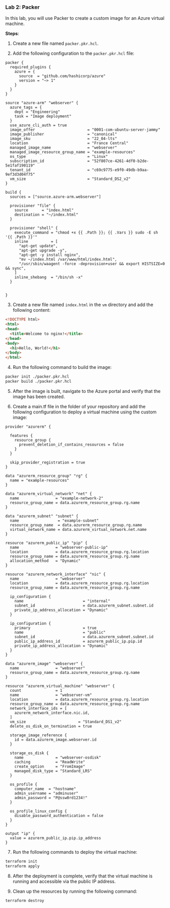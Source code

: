 ### Lab 2: Packer

In this lab, you will use Packer to create a custom image for an Azure virtual machine.

**Steps**:

1. Create a new file named `packer.pkr.hcl`.

2. Add the following configuration to the `packer.pkr.hcl` file:

```hcl
packer {
  required_plugins {
    azure = {
      source  = "github.com/hashicorp/azure"
      version = "~> 1"
    }
  }
}

source "azure-arm" "webserver" {
  azure_tags = {
    dept = "Engineering"
    task = "Image deployment"
  }
  use_azure_cli_auth = true
  image_offer                       = "0001-com-ubuntu-server-jammy"
  image_publisher                   = "canonical"
  image_sku                         = "22_04-lts"
  location                          = "France Central"
  managed_image_name                = "webserver"
  managed_image_resource_group_name = "example-resources"
  os_type                           = "Linux"
  subscription_id                   = "52f807ce-4261-4df0-b2de-5e1faf190119"
  tenant_id                         = "c69c9775-e9f0-49db-b9aa-9ef3d3d04f75"
  vm_size                           = "Standard_DS2_v2"
}

build {
  sources = ["source.azure-arm.webserver"]

  provisioner "file" {
    source      = "index.html"
    destination = "~/index.html"
  }

  provisioner "shell" {
    execute_command = "chmod +x {{ .Path }}; {{ .Vars }} sudo -E sh '{{ .Path }}'"
    inline          = [
      "apt-get update", 
      "apt-get upgrade -y", 
      "apt-get -y install nginx",
      "mv ~/index.html /var/www/html/index.html",
      "/usr/sbin/waagent -force -deprovision+user && export HISTSIZE=0 && sync",
    ]
    inline_shebang  = "/bin/sh -x"
  }


}
```

3. Create a new file named `index.html` in the `vm` directory and add the following content:

```html
<!DOCTYPE html>
<html>
<head>
  <title>Welcome to nginx!</title>
</head>
<body>
  <h1>Hello, World!</h1>
</body>
</html>
```

4. Run the following command to build the image:

```sh
packer init ./packer.pkr.hcl
packer build ./packer.pkr.hcl
```

5. After the image is built, navigate to the Azure portal and verify that the image has been created.

6. Create a main.tf file in the folder of your repository and add the following configuration to deploy a virtual machine using the custom image:

```hcl
provider "azurerm" {

  features {
    resource_group {
      prevent_deletion_if_contains_resources = false
    }
  }

  skip_provider_registration = true
}

data "azurerm_resource_group" "rg" {
  name = "example-resources"
}

data "azurerm_virtual_network" "net" {
  name                = "example-network-2"
  resource_group_name = data.azurerm_resource_group.rg.name
}

data "azurerm_subnet" "subnet" {
  name                 = "example-subnet"
  resource_group_name  = data.azurerm_resource_group.rg.name
  virtual_network_name = data.azurerm_virtual_network.net.name
}

resource "azurerm_public_ip" "pip" {
  name                = "webserver-public-ip"
  location            = data.azurerm_resource_group.rg.location
  resource_group_name = data.azurerm_resource_group.rg.name
  allocation_method   = "Dynamic"
}

resource "azurerm_network_interface" "nic" {
  name                = "webserver"
  location            = data.azurerm_resource_group.rg.location
  resource_group_name = data.azurerm_resource_group.rg.name

  ip_configuration {
    name                          = "internal"
    subnet_id                     = data.azurerm_subnet.subnet.id
    private_ip_address_allocation = "Dynamic"
  }

  ip_configuration {
    primary                       = true
    name                          = "public"
    subnet_id                     = data.azurerm_subnet.subnet.id
    public_ip_address_id          = azurerm_public_ip.pip.id
    private_ip_address_allocation = "Dynamic"
  }
}

data "azurerm_image" "webserver" {
  name                = "webserver"
  resource_group_name = data.azurerm_resource_group.rg.name
}

resource "azurerm_virtual_machine" "webserver" {
  count               = 1
  name                = "webserver-vm"
  location            = data.azurerm_resource_group.rg.location
  resource_group_name = data.azurerm_resource_group.rg.name
  network_interface_ids = [
    azurerm_network_interface.nic.id,
  ]
  vm_size                       = "Standard_DS1_v2"
  delete_os_disk_on_termination = true

  storage_image_reference {
    id = data.azurerm_image.webserver.id
  }

  storage_os_disk {
    name              = "webserver-osdisk"
    caching           = "ReadWrite"
    create_option     = "FromImage"
    managed_disk_type = "Standard_LRS"
  }

  os_profile {
    computer_name  = "hostname"
    admin_username = "adminuser"
    admin_password = "P@ssw0rd1234!"
  }

  os_profile_linux_config {
    disable_password_authentication = false
  }
}

output "ip" {
  value = azurerm_public_ip.pip.ip_address
}
```

7. Run the following commands to deploy the virtual machine:

```sh
terraform init
terraform apply
```

8. After the deployment is complete, verify that the virtual machine is running and accessible via the public IP address.

9. Clean up the resources by running the following command:

```sh
terraform destroy
```